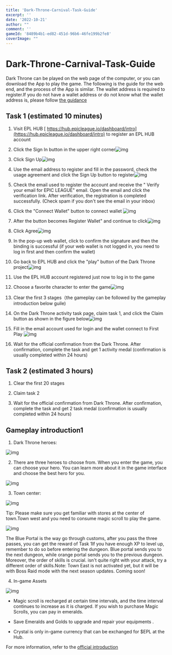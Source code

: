 ```yaml
---
title: 'Dark-Throne-Carnival-Task-Guide'
excerpt: ''
date: '2022-10-21'
author: "" 
comment: ''
gameId: '8489b4b1-ed82-451d-96b6-46fe199b2fe8'
coverImage: ""
---
```


# Dark-Throne-Carnival-Task-Guide

Dark Throne can be played on the web page of the computer, or you can download the App to play the game. The following is the guide for the web end, and the process of the App is similar. The wallet address is required to register.If you do not have a wallet address or do not know what the wallet address is, please follow [the guidance](https://firstplay.app/strategy/Get-Started-With-Metamask-Quickly)

## Task 1 (estimated 10 minutes)

1. Visit EPL HUB [ https://hub.epicleague.io/dashboard/intro](https://hub.epicleague.io/dashboard/intro) to register an EPL HUB account

2. Click the Sign In button in the upper right corner![img](https://lh4.googleusercontent.com/UFDS2D4MbIZsvaEHkEvqQIF7T_WisaeSma_IPEIMX8wvcBxxw6ppdJSlqFkSLRBs_1VorgcQgLI09m9pxo26WdOhfTfEANPUSuXX9jTS9k3JEmgyrbNrMyl_RhqArWu7VT5w1okR4sdGuyN9nxIqZeuO6itP1SnpbBNk5LjeGB4TOilZKKFpOM5mYASgWg)

3. Click Sign Up![img](https://lh4.googleusercontent.com/s3iDQFGF0J37Zrw_DhyM5E1WPQoxv0wUjXNqvceDAYeAvAv5KtWPMsOQo2voYMBVYAy_Kk416XpwRT5Nucq5UQ58imHGNi57l96d1JBLWyGZQpgaCo5qi--bKNVqSG4L5nUyPxB0WOBgHPrwdOUSjckrQRTKlVIL4R4mzdO9ziRW48YjzAR3MXqRGzzrsw)

4. Use the email address to register and fill in the password, check the usage agreement and click the Sign Up button to register![img](https://lh4.googleusercontent.com/b8FSBq7adeyU-T55yA0C7n8VpteaEw1bJRJvZw_Fwe1HT5bdg2-5oC8ZqMDWoAPFJBa0Dp3Al28UPViBBulMw96n0IzJHCSnkcD6jQUfAr1HduCNMvb8PZmFzch7aHF1hl8pQ3mjreuTX0GzpTwhWRNJpvfTdt6guiZVIuSqsixXzTA35U6n5GCyNDuxNg)

5. Check the email used to register the account and receive the " Verify your email for EPIC LEAGUE" email. Open the email and click the verification link. After verification, the registration is completed successfully. (Check spam if you don't see the email in your inbox)

6. Click the "Connect Wallet" button to connect wallet ![img](https://lh3.googleusercontent.com/68ujgI6Ki7k6KV-pqlFvYxfddbAJiRaZCKiGA2uuICm0E_CnTEYRjy1MqmvS6KCP43ciSEflTHoJ74_eZYEDGjZ_41-ItE2drAhwstEeT6EFCBa4ivlLj7xVY-YSGQ-j8QaarhDS5SleRr_x-q7gkWBf58QLYIBYFZNxVC3-9TGmB2ObqQVwo-KAO6oIrg)

7. After the button becomes Register Wallet" and continue to click![img](https://lh3.googleusercontent.com/VRNEVXj6kjNaOBI1p1dldPIDWKljFAZ26bgJTbkvabCjtT9arN2e1TBFg4z8TlSCo_ax0Jthjsx6JHQ6Y-VcyLvLTOYthbQRw-Kfcwlv6qgggGomko-qJPBMpZU39FFQ5F-64OPqhoCp54R3GtZFmgt9iSmS7NrPLEFY6XquePPW2LWXxc3HPqRhyDvQVg)

8. Click Agree![img](https://lh4.googleusercontent.com/jn9QCBCuLefN_wOlsEe73-9CTU6UfXr4qyFCl5Bdos7ZwgIGePezV1Ssr6iw7twIcE-5AR2Xv_HkM3dOlFePbB5kufQXT8uKDYutvqF1aoCXvEpCefXTj9-xkJeao2yIExbxN4w_H-0Rm6jHKO-x0sVgsf32fBn5NVWU57AUd31hz75wSyxoNPTFvXl7Gw)

9. In the pop-up web wallet, click to confirm the signature and then the binding is successful (if your web wallet is not logged in, you need to log in first and then confirm the wallet)

10. Go back to EPL HUB and click the "play" button of the Dark Throne project![img](https://lh6.googleusercontent.com/PxPeuI2MqwCu8yQWnaqz1WTWRt4TbIosuhohsfr5Y0qDceU9__XnTfRl0_lCGxvaXbbYhropPBvWoIKy60Wth2wtawFk-eaTJ5UToKg0gVn2CNdZQgsEs9dOYsMV0pMvUH587LK7RwjjqfRxkzqj4azIjbk3OH-sa9iWT6oe-eppoC84ysoJXKu0Vjhjig)

11. Use the EPL HUB account registered just now to log in to the game

12. Choose a favorite character to enter the game![img](https://lh3.googleusercontent.com/pV3Lk9y1Sj843n7YYzm0Umi3T4DuIAnbjzoMoUxhI9EgfyN21hHqdFmRexLXYF0qc0Om0bFdLHtuiLSXiXEEOxiaeWpNwko855W0WpGelaGuYkscevVHY3z8PX5_ause0JtluPpOmSNyrTSHBQ4C1gMC8YL_jdvZinCEPOrwi1LFjUYTP9stIp0ZGizNvQ)

13. Clear the first 3 stages（the gameplay can be followed by the gameplay introduction below guile)

14. On the Dark Throne activity task page, claim task 1, and click the Claim button as shown in the figure below![img](https://lh6.googleusercontent.com/pUI8E4x-DkLkjnuyQVsKw9DM7-MXuKR2OANmegpEu8_CE_Kulg6aA8-v-k_q18gRFQWSD7mkeXWu_Vfw9DHOp_IyFjwq4w2ndQM1sR1dTUEeLWb1lFxWQvhh4I1Et3CJC5GA4Dh2vhRyMuoFboOOHb5EPmpbToDNhcEMr15Q_0o7P4_W5-ihi6VHi8Ybvw)

15. Fill in the email account used for login and the wallet connect to First Play
![img](https://lh6.googleusercontent.com/a5kSx2QmH3VojU0HJ8VyVeJRvoVqatWCKysEP7eLPqcsIAPn3sZLdKqDu3YrjxvCJojLhiCKfa5FVkyUQqp-d8FdS_a4qThqm4LUAcgto5mBDj6gogOnsYY7g5zr1hEjIw6SVDRvJA0hCQRBtIJGSXuJuVo4PXwD99_qsDQgWYBXHFl3ELQaE5YCcgkT4A)

16. Wait for the official confirmation from the Dark Throne. After confirmation, complete the task and get 1 activity medal (confirmation is usually completed within 24 hours) 

## Task 2 (estimated 3 hours)

1. Clear the first 20 stages

2. Claim task 2

3. Wait for the official confirmation from Dark Throne. After confirmation, complete the task and get 2 task medal (confirmation is usually completed within 24 hours) 

## Gameplay introduction1

1. Dark Throne heroes: 

![img](https://lh3.googleusercontent.com/eXCCBH3cVlkV6eZSVZ8UJZydbh_wbUBvtfb8Q2JGvW-exsdkawpNVWEqYtXHV7AALMB2ijW5HUBl6z2G9O-8OTn92YI7axsziDa6i-nsswoDWwic1EDvZNca0VECvpO9hjOIaHNqk7zHUohBhvEqUSh0UJjOv4R089Zwey-lNwxSuDjtvLEulo93RwSjqQ)

2. There are three heroes to choose from. When you enter the game, you can choose your hero. You can learn more about it in the game interface and choose the best hero for you.

 ![img](https://lh5.googleusercontent.com/cminW-DppLbxcvtXFWzP9_uPX3vzRCLMTXGXqkPMeBIJ7Dt1ZwWaqhKPPbRbOCAHimQRdzh9EbRrzyhPBzWGwK2J14kBJgyJKqIuZKb3f1rRTTqyaBMwDWd1ftTpzQSDYet8TxtsOKHM4hfY7-dfNlF0Wn3W0WyZQfAdERZvc7fVEBwfxmT9QIb61UmBhA)

3. Town center:

![img](https://lh3.googleusercontent.com/R9RdSveffNZw5fTbZD_PrH_C5th2ithUqQrFQ6rWhTmvGRAmVt9qJ1ssuAJheFjlAh5jpUs0-BKXbBLdLZQCgJTx9WuAO5po-9Gn51FeEum1wnlmjSzSgsNet1a9qqvfroyvNwK6zImeTwVkfyTFh3hX3biE76GCERns0pSWjkf8tHUPf2bZ57oXbEZ0CQ)

Tip: Please make sure you get familiar with stores at the center of town.Town west and you need to consume magic scroll to play the game. 

![img](https://lh5.googleusercontent.com/71UtE5GtdY1LDI6FdMbTiyw-Pywd6873jzUTsrf9A631vYRez1a4hVXbwj_eK6i0g9DlZi298P4ItgaK4L5a0AqE5Qvuf5tJYYxSD5UR1X8AgT8HEzX-5q_LVaEHlgf8SMI1W4_iy9CjD17RIoqb7QVtb2ql40XTgb-0zLkcPm9Ss8aqeaN9HWqNuhn6hA) 

The Blue Portal is the way go through customs, after you pass the three passes, you can get the reward of Task 1If you have enough XP to level up, remember to do so before entering the dungeon. Blue portal sends you to the next dungeon, while orange portal sends you to the previous dungeon. Moreover, the order of skills is crucial. isn't quite right with your attack, try a different order of skills.Note: Town East is not activated yet, but it will be with Boss Raid mode with the next season updates. Coming soon!

4. In-game Assets

![img](https://lh6.googleusercontent.com/0gCv5k_ymayjxsVzB06O_VbMKjPPJc6nVEcYlSbBPtB0lhEHVowDO8lMgxTx_MDmKgB4K1Aswov2qZn3Mm_f1IF_c_4WyV7C99Yv7Ux0dcwgImGF36i8AHPU9_y4LZ1eBqOIH0a6zx5_zFqMAiWDT2FJ1liXEf7jOFtcGmYRF9w5fbLJbkbm5Nye2VlR8g)  

- Magic scroll is recharged at certain time intervals, and the time interval continues to increase as it is charged. If you wish to purchase Magic Scrolls, you can pay in emeralds.

- Save Emeralds and Golds to upgrade and repair your equipments .

- Crystal is only in-game currency that can be exchanged for $EPL at the Hub. 

For more information, refer to the [official introduction](https://medium.com/epicleagueteam/dark-throne-player-guide-595fc8d4e91b)